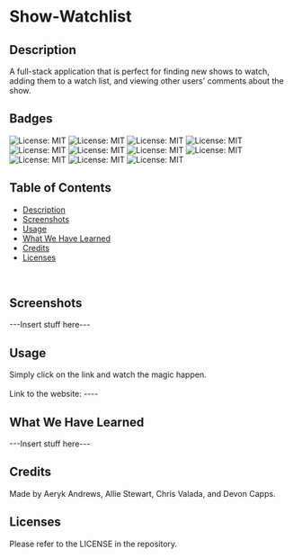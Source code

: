 # Show-Watchlist
## Description
A full-stack application that is perfect for finding new shows to watch, </br> 
adding them to a watch list, and viewing other users' comments about the show. </br> 

## Badges
![License: MIT](https://img.shields.io/badge/License-MIT-yellow.svg)
![License: MIT](https://img.shields.io/badge/Version-1.0-yellow.svg)
![License: MIT](https://img.shields.io/badge/Javascript-yellow.svg)
![License: MIT](https://img.shields.io/badge/HTML5-red.svg)
![License: MIT](https://img.shields.io/badge/CSS-purple.svg)
![License: MIT](https://img.shields.io/badge/Handlebars-orange.svg)
![License: MIT](https://img.shields.io/badge/Tailwind-grey.svg)
![License: MIT](https://img.shields.io/badge/Node.js-grey.svg)
![License: MIT](https://img.shields.io/badge/Express.js-grey.svg)
![License: MIT](https://img.shields.io/badge/MySQL-purple.svg)
![License: MIT](https://img.shields.io/badge/Heroku-purple.svg)

## Table of Contents
- [Description](#description)
- [Screenshots](#screenshots)
- [Usage](#usage)
- [What We Have Learned](#what-i-have-learned)
- [Credits](#credits)
- [Licenses](#licenses)
</br>

## Screenshots
---Insert stuff here--- </br> 

## Usage
Simply click on the link and watch the magic happen. </br>  
Link to the website: ---- </br>

## What We Have Learned
---Insert stuff here---

## Credits
Made by Aeryk Andrews, Allie Stewart, Chris Valada, and Devon Capps. </br>

## Licenses
Please refer to the LICENSE in the repository. </br>
